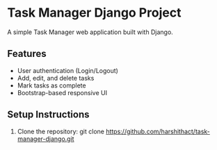 # Task Manager Django Project

A simple Task Manager web application built with Django.

## Features

- User authentication (Login/Logout)
- Add, edit, and delete tasks
- Mark tasks as complete
- Bootstrap-based responsive UI

## Setup Instructions

1. Clone the repository:
git clone https://github.com/harshithact/task-manager-django.git
